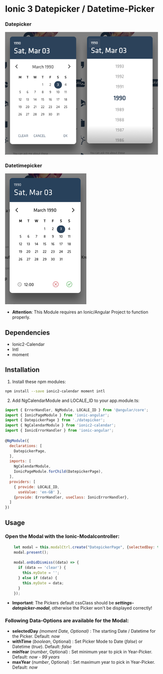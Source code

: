 # Ionic 3 Datepicker / Datetime-Picker

### Datepicker

![](screen.png)

### Datetimepicker

![](Datetimepicker.png)

- __Attention__: This Module requires an Ionic/Angular Project to function properly.

## Dependencies

- Ionic2-Calendar
- Intl
- moment

## Installation

1. Install these npm modules:

```bash
npm install --save ionic2-calendar moment intl
```

2. Add NgCalendarModule and LOCALE_ID to your app.module.ts:

```js
import { ErrorHandler, NgModule, LOCALE_ID } from '@angular/core';
import { IonicPageModule } from 'ionic-angular';
import { DatepickerPage } from './datepicker';
import { NgCalendarModule } from 'ionic2-calendar';
import { IonicErrorHandler } from 'ionic-angular';

@NgModule({
  declarations: [
    DatepickerPage,
  ],
  imports: [
    NgCalendarModule,
    IonicPageModule.forChild(DatepickerPage),
  ],
  providers: [
    { provide: LOCALE_ID, 
      useValue: 'en-GB' },
    {provide: ErrorHandler, useClass: IonicErrorHandler},
  ]
})
```

## Usage

### Open the Modal with the Ionic-Modalcontroller:

```js
    let modal = this.modalCtrl.create("DatepickerPage", {selectedDay: this.myDate, withTime: false}, {cssClass: 'settings-datepicker-modal'});
    modal.present();

    modal.onDidDismiss((data) => {
      if (data == 'clear') {
        this.myDate = '';
      } else if (data) {
        this.myDate = data;
      }
    });
```

- __Important__: The Pickers default cssClass should be __*settings-datepicker-modal*__, otherwise the Picker won't be displayed correctly!

### Following Data-Options are available for the Modal:

- __selectedDay__ *(moment Date, Optional)* : The starting Date / Datetime for the Picker. Default: *now*
- __withTime__ (*boolean*, Optional) : Set Picker Mode to Date (*false*) or Datetime (*true*). Default: *false*
- __minYear__ (*number*, Optional) : Set minimum year to pick in Year-Picker. Default: *now - 99 years*
- __maxYear__ (*number*, Optional) : Set maximum year to pick in Year-Picker. Default: *now*
